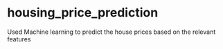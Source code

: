 # housing_price_prediction
Used Machine learning to predict the house prices based on the relevant features
